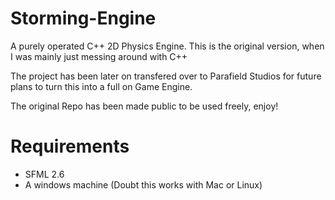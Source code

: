 # Storming-Engine
A purely operated C++ 2D Physics Engine.
This is the original version, when I was mainly just messing around with C++

The project has been later on transfered over to Parafield Studios for future plans to turn this into a full on Game Engine.

The original Repo has been made public to be used freely, enjoy!


# Requirements
- SFML 2.6
- A windows machine (Doubt this works with Mac or Linux)
